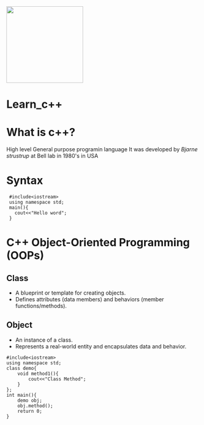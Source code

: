 <img src="https://download.logo.wine/logo/C%2B%2B/C%2B%2B-Logo.wine.png" with="400" height="200"/>


# Learn_c++

# What is c++?
  High level General purpose programin language
  It was developed by *Bjarne strustrup* at Bell lab in 1980's in USA

# Syntax
   
     #include<iostream>
     using namespace std;
     main(){
       cout<<"Hello word";
     }
# C++ Object-Oriented Programming (OOPs) 
## Class
- A blueprint or template for creating objects.
- Defines attributes (data members) and behaviors (member functions/methods).
## Object
- An instance of a class.
- Represents a real-world entity and encapsulates data and behavior.
```
#include<iostream>
using namespace std;
class demo{
	void method1(){
		cout<<"Class Method";
	}
};
int main(){
	demo obj;
	obj.method();
	return 0;
}
```
